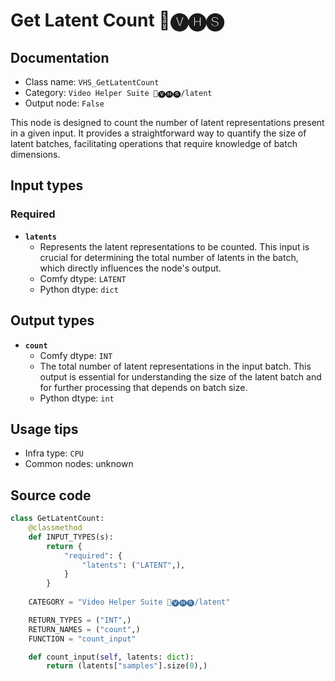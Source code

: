 # Get Latent Count 🎥🅥🅗🅢
## Documentation
- Class name: `VHS_GetLatentCount`
- Category: `Video Helper Suite 🎥🅥🅗🅢/latent`
- Output node: `False`

This node is designed to count the number of latent representations present in a given input. It provides a straightforward way to quantify the size of latent batches, facilitating operations that require knowledge of batch dimensions.
## Input types
### Required
- **`latents`**
    - Represents the latent representations to be counted. This input is crucial for determining the total number of latents in the batch, which directly influences the node's output.
    - Comfy dtype: `LATENT`
    - Python dtype: `dict`
## Output types
- **`count`**
    - Comfy dtype: `INT`
    - The total number of latent representations in the input batch. This output is essential for understanding the size of the latent batch and for further processing that depends on batch size.
    - Python dtype: `int`
## Usage tips
- Infra type: `CPU`
- Common nodes: unknown


## Source code
```python
class GetLatentCount:
    @classmethod
    def INPUT_TYPES(s):
        return {
            "required": {
                "latents": ("LATENT",),
            }
        }
    
    CATEGORY = "Video Helper Suite 🎥🅥🅗🅢/latent"

    RETURN_TYPES = ("INT",)
    RETURN_NAMES = ("count",)
    FUNCTION = "count_input"

    def count_input(self, latents: dict):
        return (latents["samples"].size(0),)

```
